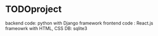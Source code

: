 # TODOproject

backend code: python with Django framework
frontend code : React.js frameowrk with HTML, CSS
DB: sqlite3

